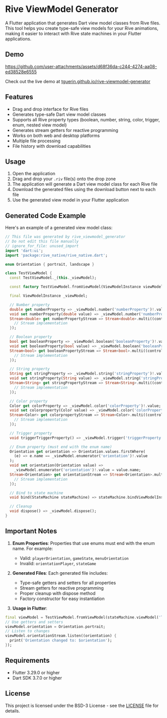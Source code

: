 # Rive ViewModel Generator

A Flutter application that generates Dart view model classes from Rive files. This tool helps you create type-safe view models for your Rive animations, making it easier to interact with Rive state machines in your Flutter applications.

## Demo

https://github.com/user-attachments/assets/d68f36da-c244-4274-aa08-ed38528e6555

Check out the live demo at [tguerin.github.io/rive-viewmodel-generator](https://tguerin.github.io/rive-viewmodel-generator)

## Features

- Drag and drop interface for Rive files
- Generates type-safe Dart view model classes
- Supports all Rive property types (boolean, number, string, color, trigger, enum, nested view model)
- Generates stream getters for reactive programming
- Works on both web and desktop platforms
- Multiple file processing
- File history with download capabilities

## Usage

1. Open the application
2. Drag and drop your `.riv` file(s) onto the drop zone
3. The application will generate a Dart view model class for each Rive file
4. Download the generated files using the download button next to each file
5. Use the generated view model in your Flutter application

## Generated Code Example

Here's an example of a generated view model class:

```dart
// This file was generated by rive_viewmodel_generator
// Do not edit this file manually
// ignore_for_file: unused_import
import 'dart:ui';
import 'package:rive_native/rive_native.dart';

enum Orientation { portrait, landscape }

class TestViewModel {
  const TestViewModel._(this._viewModel);

  const factory TestViewModel.fromViewModel(ViewModelInstance viewModel) = TestViewModel._;

  final ViewModelInstance _viewModel;

  // Number property
  double get numberProperty => _viewModel.number('numberProperty')!.value;
  void set numberProperty(double value) => _viewModel.number('numberProperty')!.value = value;
  Stream<double> get numberPropertyStream => Stream<double>.multi((controller) {
    // Stream implementation
  });

  // Boolean property
  bool get booleanProperty => _viewModel.boolean('booleanProperty')!.value;
  void set booleanProperty(bool value) => _viewModel.boolean('booleanProperty')!.value = value;
  Stream<bool> get booleanPropertyStream => Stream<bool>.multi((controller) {
    // Stream implementation
  });

  // String property
  String get stringProperty => _viewModel.string('stringProperty')!.value;
  void set stringProperty(String value) => _viewModel.string('stringProperty')!.value = value;
  Stream<String> get stringPropertyStream => Stream<String>.multi((controller) {
    // Stream implementation
  });

  // Color property
  Color get colorProperty => _viewModel.color('colorProperty')!.value;
  void set colorproperty(Color value) => _viewModel.color('colorProperty')!.value = value;
  Stream<Color> get colorpropertyStream => Stream<Color>.multi((controller) {
    // Stream implementation
  });

  // Trigger property
  void triggerTriggerProperty() => _viewModel.trigger('triggerProperty')!.trigger();

  // Enum property (must end with the enum name)
  Orientation get orientation => Orientation.values.firstWhere(
    (e) => e.name == _viewModel.enumerator('orientation')!.value
  );
  void set orientation(Orientation value) => 
    _viewModel.enumerator('orientation')!.value = value.name;
  Stream<Orientation> get orientationStream => Stream<Orientation>.multi((controller) {
    // Stream implementation
  });

  // Bind to state machine
  void bind(StateMachine stateMachine) => stateMachine.bindViewModelInstance(_viewModel);

  // Cleanup
  void dispose() => _viewModel.dispose();
}
```

## Important Notes

1. **Enum Properties**: Properties that use enums must end with the enum name. For example:
   - Valid: `playerOrientation`, `gameState`, `menuOrientation`
   - Invalid: `orientationPlayer`, `stateGame`

2. **Generated Files**: Each generated file includes:
   - Type-safe getters and setters for all properties
   - Stream getters for reactive programming
   - Proper cleanup with dispose method
   - Factory constructor for easy instantiation

3. **Usage in Flutter**:
```dart
final viewModel = TestViewModel.fromViewModel(stateMachine.viewModel('Test'));
// Use getters and setters
viewModel.orientation = Orientation.portrait;
// Listen to changes
viewModel.orientationStream.listen((orientation) {
  print('Orientation changed to: $orientation');
});
```

## Requirements

- Flutter 3.29.0 or higher
- Dart SDK 3.7.0 or higher

## License

This project is licensed under the BSD-3 License - see the [LICENSE](LICENSE) file for details.
